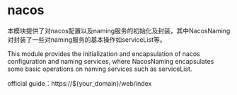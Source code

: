 # nacos

本模块提供了对nacos配置以及naming服务的初始化及封装，其中NacosNaming对封装了一些对naming服务的基本操作如serviceList等。

This module provides the initialization and encapsulation of nacos configuration and naming services, where NacosNaming encapsulates some basic operations on naming services such as serviceList.

official guide：https://${your_domain}/web/index

